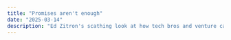 ```yaml
---
title: "Promises aren't enough"
date: "2025-03-14"
description: "Ed Zitron's scathing look at how tech bros and venture capitalists changed the media landscape."
---
```

